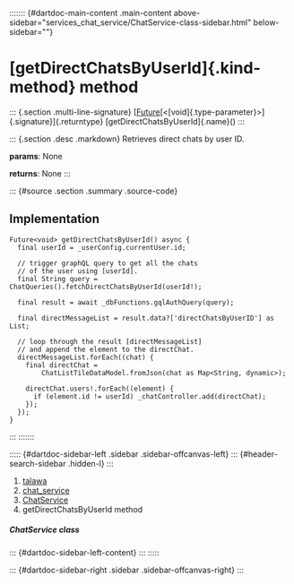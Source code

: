 ::::::: {#dartdoc-main-content .main-content above-sidebar="services_chat_service/ChatService-class-sidebar.html" below-sidebar=""}
<div>

# [getDirectChatsByUserId]{.kind-method} method

</div>

::: {.section .multi-line-signature}
[[Future](https://api.flutter.dev/flutter/dart-core/Future-class.html)[\<[void]{.type-parameter}\>]{.signature}]{.returntype}
[getDirectChatsByUserId]{.name}()
:::

::: {.section .desc .markdown}
Retrieves direct chats by user ID.

**params**: None

**returns**: None
:::

::: {#source .section .summary .source-code}
## Implementation

``` language-dart
Future<void> getDirectChatsByUserId() async {
  final userId = _userConfig.currentUser.id;

  // trigger graphQL query to get all the chats
  // of the user using [userId].
  final String query = ChatQueries().fetchDirectChatsByUserId(userId!);

  final result = await _dbFunctions.gqlAuthQuery(query);

  final directMessageList = result.data?['directChatsByUserID'] as List;

  // loop through the result [directMessageList]
  // and append the element to the directChat.
  directMessageList.forEach((chat) {
    final directChat =
        ChatListTileDataModel.fromJson(chat as Map<String, dynamic>);

    directChat.users!.forEach((element) {
      if (element.id != userId) _chatController.add(directChat);
    });
  });
}
```
:::
:::::::

::::: {#dartdoc-sidebar-left .sidebar .sidebar-offcanvas-left}
::: {#header-search-sidebar .hidden-l}
:::

1.  [talawa](../../index.html)
2.  [chat_service](../../services_chat_service/)
3.  [ChatService](../../services_chat_service/ChatService-class.html)
4.  getDirectChatsByUserId method

##### ChatService class

::: {#dartdoc-sidebar-left-content}
:::
:::::

::: {#dartdoc-sidebar-right .sidebar .sidebar-offcanvas-right}
:::
